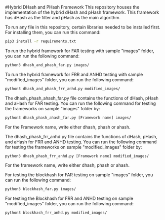#Hybrid DHash and PHash Framework
This repository houses the implementation of the hybrid dHash and pHash framework. This framework has dHash as the filter and pHash as the main algorithm. 

To run any file in this repository, certain libraries needed to be installed first. For installing them, you can run this command:

```bash
pip3 install -r requirements.txt
```

To run the hybrid framework for FAR testing with sample "images" folder, you can run the following command:
```bash
python3 dhash_and_phash_far.py images/
```
To run the hybrid framework for FRR and ANHD testing with sample "modified\_images" folder, you can run the following command:
```bash
python3 dhash_and_phash_frr_anhd.py modified_images/
```

The dhash\_phash\_ahash\_far.py file contains the functions of dHash, pHash and aHash for FAR testing. You can run the following command for testing the frameworks on sample "images" folder by:
```bash
python3 dhash_phash_ahash_far.py [Framework name] images/
```
For the Framework name, write either dhash, phash or ahash.

The dhash\_phash\_frr\_anhd.py file contains the functions of dHash, pHash, and aHash for FRR and ANHD testing. You can run the following command for testing the frameworks on sample "modified\_images" folder by:
```bash
python3 dhash_phash_frr_anhd.py [Framework name] modified_images/ 
```

For the framework name, write either dhash, phash or ahash.

For testing the blockhash for FAR testing on sample "images" folder, you can run the following command:
```bash
python3 blockhash_far.py images/
```

For testing the Blockhash for FRR and ANHD testing on sample "modified\_images" folder, you can run the following command:
```bash
python3 blockhash_frr_anhd.py modified_images/
```
